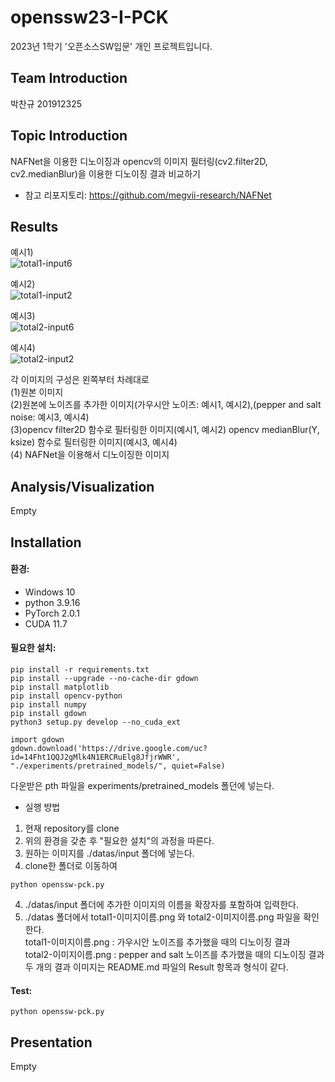 # openssw23-I-PCK
2023년 1학기 '오픈소스SW입문' 개인 프로젝트입니다.

## Team Introduction
박찬규 201912325

## Topic Introduction
NAFNet을 이용한 디노이징과 opencv의 이미지 필터링(cv2.filter2D, cv2.medianBlur)을 이용한 디노이징 결과 비교하기
- 참고 리포지토리: https://github.com/megvii-research/NAFNet

## Results
예시1)  
![total1-input6](https://github.com/originalkyu/openssw23-I-PCK/assets/107669268/4760c87a-6609-48ed-abf6-174628d5458b)
  
예시2)  
![total1-input2](https://github.com/originalkyu/openssw23-I-PCK/assets/107669268/261ed282-6637-4846-b909-28d85aa5f3a0)
  
예시3)  
![total2-input6](https://github.com/originalkyu/openssw23-I-PCK/assets/107669268/6f6652e5-556b-4bee-8981-0a7938708e01)
  
예시4)  
![total2-input2](https://github.com/originalkyu/openssw23-I-PCK/assets/107669268/223ab2d9-1343-4ef3-853f-459dca7010ff)  

각 이미지의 구성은 왼쪽부터 차례대로  
  (1)원본 이미지   
  (2)원본에 노이즈를 추가한 이미지(가우시안 노이즈: 예시1, 예시2),(pepper and salt noise: 예시3, 예시4)   
  (3)opencv filter2D 함수로 필터링한 이미지(예시1, 예시2)  opencv medianBlur(Y, ksize) 함수로 필터링한 이미지(예시3, 예시4)   
  (4) NAFNet을 이용해서 디노이징한 이미지   

## Analysis/Visualization
Empty

## Installation
#### 환경:
- Windows 10
- python 3.9.16
- PyTorch 2.0.1
- CUDA 11.7

#### 필요한 설치:
```
pip install -r requirements.txt
pip install --upgrade --no-cache-dir gdown
pip install matplotlib
pip install opencv-python
pip install numpy
pip install gdown
python3 setup.py develop --no_cuda_ext
```

```
import gdown
gdown.download('https://drive.google.com/uc?id=14Fht1QQJ2gMlk4N1ERCRuElg8JfjrWWR', "./experiments/pretrained_models/", quiet=False)
```
다운받은 pth 파일을 experiments/pretrained_models 폴던에 넣는다.

* 실행 방법
1. 현재 repository를 clone
2. 위의 환경을 갖춘 후 "필요한 설치"의 과정을 따른다.
3. 원하는 이미지를 ./datas/input 폴더에 넣는다.
4. clone한 폴더로 이동하여 
```
python openssw-pck.py
```
  
4. ./datas/input 폴더에 추가한 이미지의 이름을 확장자를 포함하여 입력한다.
5. ./datas 폴더에서 total1-이미지이름.png 와 total2-이미지이름.png 파일을 확인한다.  
   total1-이미지이름.png : 가우시안 노이즈를 추가했을 때의 디노이징 결과  
   total2-이미지이름.png : pepper and salt 노이즈를 추가했을 때의 디노이징 결과  
   두 개의 결과 이미지는 README.md 파일의 Result 항목과 형식이 같다.

#### Test:
```
python openssw-pck.py
```

## Presentation
Empty
